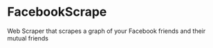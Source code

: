 # FacebookScrape
Web Scraper that scrapes a graph of your Facebook friends and their mutual friends
